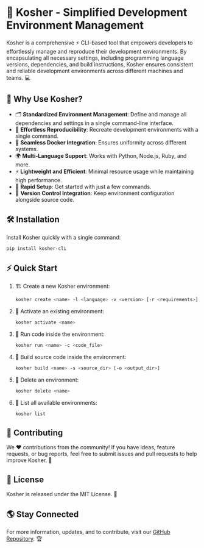 # 🚀 Kosher - Simplified Development Environment Management

Kosher is a comprehensive ⚡ CLI-based tool that empowers developers to effortlessly manage and reproduce their development environments. By encapsulating all necessary settings, including programming language versions, dependencies, and build instructions, Kosher ensures consistent and reliable development environments across different machines and teams. 💻

## 🌟 Why Use Kosher?
- 🗂 **Standardized Environment Management**: Define and manage all dependencies and settings in a single command-line interface.
- 🔁 **Effortless Reproducibility**: Recreate development environments with a single command.
- 🐳 **Seamless Docker Integration**: Ensures uniformity across different systems.
- 🌍 **Multi-Language Support**: Works with Python, Node.js, Ruby, and more.
- ⚡ **Lightweight and Efficient**: Minimal resource usage while maintaining high performance.
- 🚀 **Rapid Setup**: Get started with just a few commands.
- 🔄 **Version Control Integration**: Keep environment configuration alongside source code.

## 🛠️ Installation
Install Kosher quickly with a single command:
```sh
pip install kosher-cli
```

## ⚡ Quick Start
1. 🏗 Create a new Kosher environment:
   ```sh
   kosher create <name> -l <language> -v <version> [-r <requirements>]
   ```
2. 🚀 Activate an existing environment:
   ```sh
   kosher activate <name>
   ```
3. 🏃 Run code inside the environment:
   ```sh
   kosher run <name> -c <code_file>
   ```
4. 🔨 Build source code inside the environment:
   ```sh
   kosher build <name> -s <source_dir> [-o <output_dir>]
   ```
5. 🛑 Delete an environment:
   ```sh
   kosher delete <name>
   ```
6. 📜 List all available environments:
   ```sh
   kosher list
   ```


## 🤝 Contributing
We ❤️ contributions from the community! If you have ideas, feature requests, or bug reports, feel free to submit issues and pull requests to help improve Kosher. 🚀

## 📜 License
Kosher is released under the MIT License. 📄

## 🌎 Stay Connected
For more information, updates, and to contribute, visit our [GitHub Repository](https://github.com/your-org/kosher). 🏆

